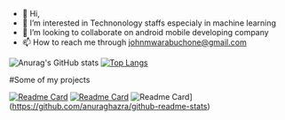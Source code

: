 - 👋 Hi,
- 👀 I’m interested in Technonology staffs especialy in machine learning 
- 💞️ I’m looking to collaborate on android mobile developing company
- 📫 How to reach me through johnmwarabuchone@gmail.com



![Anurag's GitHub stats](https://github-readme-stats.vercel.app/api?username=DevMwarabu&show_icons=true&theme=radical&count_private=true&hide=commits,contribs) [![Top Langs](https://github-readme-stats.vercel.app/api/top-langs/?username=DevMwarabu&langs_count=8&theme=radical)](https://github.com/anuraghazra/github-readme-stats)


#Some of my projects

[![Readme Card](https://github-readme-stats.vercel.app/api/pin/?username=DevMwarabu&repo=1000PlusMemes)](https://github.com/anuraghazra/github-readme-stats) [![Readme Card](https://github-readme-stats.vercel.app/api/pin/?username=DevMwarabu&repo=Flory)](https://github.com/anuraghazra/github-readme-stats) ![Readme Card](https://github-readme-stats.vercel.app/api/pin/?username=DevMwarabu&repo=UoK-Evaluation-Flutter)](https://github.com/anuraghazra/github-readme-stats)
